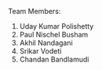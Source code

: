 
Team Members:
1. Uday Kumar Polishetty
2. Paul Nischel Busham
3. Akhil Nandagani
4. Srikar Vodeti
5. Chandan Bandlamudi